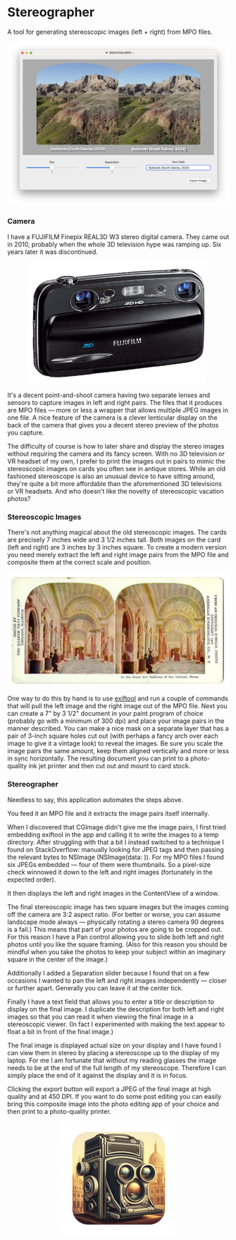 # Stereographer
A tool for generating stereoscopic images (left + right) from MPO files.

<p align="center">
<img src="https://github.com/EngineersNeedArt/Stereographer/blob/572d7ca045f0e21ae5082b7e72b37fa5fec362fd/Images/StereographerScreenshot.jpg">
</p>

### Camera

I have a FUJIFILM Finepix REAL3D W3 stereo digital camera. They came out in 2010, probably when the whole 3D television hype was ramping up. Six years later it was discontinued.

<p align="center">
<img width="400" src="https://github.com/EngineersNeedArt/Stereographer/blob/f1b5a393c7fc3da519610bf1de3af8da894ae456/Images/W3.jpeg">
</p>

It's a decent point-and-shoot camera having two separate lenses and sensors to capture images in left and right pairs. The files that it produces are MPO files — more or less a wrapper that allows multiple JPEG images in one file. A nice feature of the camera is a clever lenticular display on the back of the camera that gives you a decent stereo preview of the photos you capture.

The difficulty of course is how to later share and display the stereo images without requiring the camera and its fancy screen. With no 3D television or VR headset of my own, I prefer to print the images out in pairs to mimic the stereoscopic images on cards you often see in antique stores. While an old fashioned stereoscope is also an unusual device to have sitting around, they're quite a bit more affordable than the aforementioned 3D televisions or VR headsets. And who doesn't like the novelty of stereoscopic vacation photos?

### Stereoscopic Images

There's not anything magical about the old stereoscopic images. The cards are precisely 7 inches wide and 3 1/2 inches tall. Both images on the card (left and right) are 3 inches by 3 inches square. To create a modern version you need merely extract the left and right image pairs from the MPO file and composite them at the correct scale and position.

<p align="center">
<img width="800" src="https://github.com/EngineersNeedArt/Stereographer/blob/f1b5a393c7fc3da519610bf1de3af8da894ae456/Images/stereocard.jpg">
</p>

One way to do this by hand is to use <a href="https://exiftool.org">exiftool</a> and run a couple of commands that will pull the left image and the right image out of the MPO file. Next you can create a 7" by 3 1/2" document in your paint program of choice (probably go with a minimum of 300 dpi) and place your image pairs in the manner described. You can make a nice mask on a separate layer that has a pair of 3-inch square holes cut out (with perhaps a fancy arch over each image to give it a vintage look) to reveal the images. Be sure you scale the image pairs the same amount, keep them aligned vertically and more or less in sync horizontally. The resulting document you can print to a photo-quality ink jet printer and then cut out and mount to card stock.

### Stereographer

Needless to say, this application automates the steps above.

You feed it an MPO file and it extracts the image pairs itself internally.

When I discovered that CGImage didn't give me the image pairs, I first tried embedding exiftool in the app and calling it to write the images to a temp directory. After struggling with that a bit I instead switched to a technique I found on StackOverflow: manually looking for JPEG tags and then passing the relevant bytes to NSImage (NSImage(data: )). For my MPO files I found six JPEGs embedded — four of them were thumbnails. So a pixel-size check winnowed it down to the left and right images (fortunately in the expected order).

It then displays the left and right images in the ContentView of a window.

The final stereoscopic image has two square images but the images coming off the camera are 3:2 aspect ratio. (For better or worse, you can assume landscape mode always — physically rotating a stereo camera 90 degrees is a fail.) This means that part of your photos are going to be cropped out. For this reason I have a Pan control allowing you to slide both left and right photos until you like the square framing. (Also for this reason you should be mindful when you take the photos to keep your subject within an imaginary square in the center of the image.)

Additionally I added a Separation slider because I found that on a few occasions I wanted to pan the left and right images independently — closer or further apart. Generally you can leave it at the center tick.

Finally I have a text field that allows you to enter a title or description to display on the final image. I duplicate the description for both left and right images so that you can read it when viewing the final image in a stereoscopic viewer. (In fact I experimented with making the text appear to float a bit in front of the final image.)

The final image is displayed actual size on your display and I have found I can view them in stereo by placing a stereoscope up to the display of my laptop. For me I am fortunate that without my reading glasses the image needs to be at the end of the full length of my stereoscope. Therefore I can simply place the end of it against the display and it is in focus.

Clicking the export button will export a JPEG of the final image at high quality and at 450 DPI. If you want to do some post editing you can easily bring this composite image into the photo editing app of your choice and then print to a photo-quality printer.

<p align="center">
<img width="256" src="https://github.com/EngineersNeedArt/Stereographer/blob/6d2e36ca56ec94be0063d87ca0557ca6e721aaa6/Stereographer/Assets.xcassets/AppIcon.appiconset/Stereographer%20Icon%20(512)%201.png">
</p>
